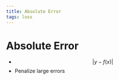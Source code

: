 ```yaml
---
title: Absolute Error
tags: loss
---
```


# Absolute Error
- $$\lvert y-f(x)\rvert$$
- Penalize large errors
















































